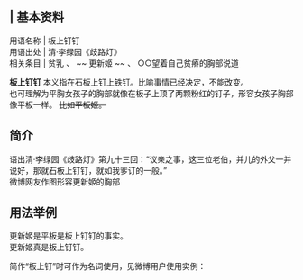 |  **基本资料**  
---  
用语名称  |  板上钉钉   
用语出处  |  清·李绿园《歧路灯》   
相关条目  |  贫乳  、 ~~ 更新姬  ~~ 、  ○○望着自己贫瘠的胸部说道   
  
  
**板上钉钉** 本义指在石板上钉上铁钉。比喻事情已经决定，不能改变。  
也可理解为平胸女孩子的胸部就像在板子上顶了两颗粉红的钉子，形容女孩子胸部像平板一样。 ~~比如平板姬。~~

##  简介

语出清·李绿园《歧路灯》第九十三回：“议亲之事，这三位老伯，并儿的外父一并说好，那就石板上钉钉，就如我爹订的一般。”  
微博网友作图形容更新姬的胸部  

  

##  用法举例

更新姬是平板是板上钉钉的事实。  
更新姬真是板上钉钉。

简作“板上钉”时可作为名词使用，见微博用户使用实例：

  

  